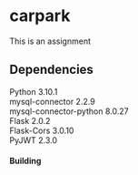 # carpark
This is an assignment

## Dependencies
Python                   3.10.1 <br />
mysql-connector          2.2.9 <br />
mysql-connector-python   8.0.27  <br />
Flask                    2.0.2 <br />
Flask-Cors               3.0.10 <br />
PyJWT                    2.3.0 <br />


#### Building 

